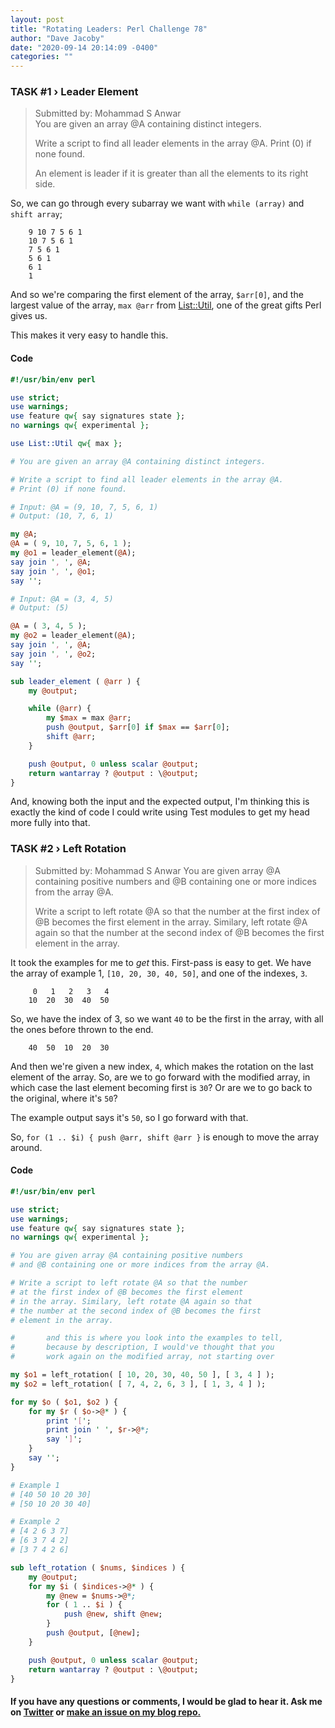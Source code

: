 ```yaml
---
layout: post
title: "Rotating Leaders: Perl Challenge 78"
author: "Dave Jacoby"
date: "2020-09-14 20:14:09 -0400"
categories: ""
---
```


### TASK #1 › Leader Element

> Submitted by: Mohammad S Anwar  
> You are given an array @A containing distinct integers.
>
> Write a script to find all leader elements in the array @A. Print (0) if none found.
>
> An element is leader if it is greater than all the elements to its right side.

So, we can go through every subarray we want with `while (array)` and `shift array`;

```
    9 10 7 5 6 1
    10 7 5 6 1
    7 5 6 1
    5 6 1
    6 1
    1
```

And so we're comparing the first element of the array, `$arr[0]`, and the largest value of the array, `max @arr` from [List::Util](https://metacpan.org/pod/List::Util), one of the great gifts Perl gives us.

This makes it very easy to handle this.

#### Code

```perl
#!/usr/bin/env perl

use strict;
use warnings;
use feature qw{ say signatures state };
no warnings qw{ experimental };

use List::Util qw{ max };

# You are given an array @A containing distinct integers.

# Write a script to find all leader elements in the array @A.
# Print (0) if none found.

# Input: @A = (9, 10, 7, 5, 6, 1)
# Output: (10, 7, 6, 1)

my @A;
@A = ( 9, 10, 7, 5, 6, 1 );
my @o1 = leader_element(@A);
say join ', ', @A;
say join ', ', @o1;
say '';

# Input: @A = (3, 4, 5)
# Output: (5)

@A = ( 3, 4, 5 );
my @o2 = leader_element(@A);
say join ', ', @A;
say join ', ', @o2;
say '';

sub leader_element ( @arr ) {
    my @output;

    while (@arr) {
        my $max = max @arr;
        push @output, $arr[0] if $max == $arr[0];
        shift @arr;
    }

    push @output, 0 unless scalar @output;
    return wantarray ? @output : \@output;
}
```

And, knowing both the input and the expected output, I'm thinking this is exactly the kind of code I could write using Test modules to get my head more fully into that.

### TASK #2 › Left Rotation

> Submitted by: Mohammad S Anwar
> You are given array @A containing positive numbers and @B containing one or more indices from the array @A.
>
> Write a script to left rotate @A so that the number at the first index of @B becomes the first element in the array. Similary, left rotate @A again so that the number at the second index of @B becomes the first element in the array.

It took the examples for me to _get_ this. First-pass is easy to get. We have the array of example 1, `[10, 20, 30, 40, 50]`, and one of the indexes, `3`.

```
     0   1   2   3   4
    10  20  30  40  50
```

So, we have the index of 3, so we want `40` to be the first in the array, with all the ones before thrown to the end.

```
    40  50  10  20  30
```

And then we're given a new index, `4`, which makes the rotation on the last element of the array. So, are we to go forward with the modified array, in which case the last element becoming first is `30`? Or are we to go back to the original, where it's `50`?

The example output says it's `50`, so I go forward with that. 

So, `for (1 .. $i) { push @arr, shift @arr }` is enough to move the array around.

#### Code

```perl
#!/usr/bin/env perl

use strict;
use warnings;
use feature qw{ say signatures state };
no warnings qw{ experimental };

# You are given array @A containing positive numbers
# and @B containing one or more indices from the array @A.

# Write a script to left rotate @A so that the number
# at the first index of @B becomes the first element
# in the array. Similary, left rotate @A again so that
# the number at the second index of @B becomes the first
# element in the array.

#       and this is where you look into the examples to tell,
#       because by description, I would've thought that you
#       work again on the modified array, not starting over

my $o1 = left_rotation( [ 10, 20, 30, 40, 50 ], [ 3, 4 ] );
my $o2 = left_rotation( [ 7, 4, 2, 6, 3 ], [ 1, 3, 4 ] );

for my $o ( $o1, $o2 ) {
    for my $r ( $o->@* ) {
        print '[';
        print join ' ', $r->@*;
        say ']';
    }
    say '';
}

# Example 1
# [40 50 10 20 30]
# [50 10 20 30 40]

# Example 2
# [4 2 6 3 7]
# [6 3 7 4 2]
# [3 7 4 2 6]

sub left_rotation ( $nums, $indices ) {
    my @output;
    for my $i ( $indices->@* ) {
        my @new = $nums->@*;
        for ( 1 .. $i ) {
            push @new, shift @new;
        }
        push @output, [@new];
    }

    push @output, 0 unless scalar @output;
    return wantarray ? @output : \@output;
}
```

#### If you have any questions or comments, I would be glad to hear it. Ask me on [Twitter](https://twitter.com/jacobydave) or [make an issue on my blog repo.](https://github.com/jacoby/jacoby.github.io)
